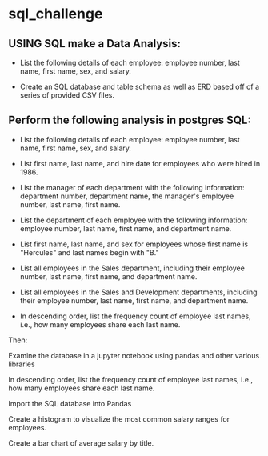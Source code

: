 
# sql_challenge

## USING SQL make a Data Analysis:

* List the following details of each employee: employee number, last name, first name, sex, and salary.

* Create an SQL database and table schema as well as ERD based off of a series of provided CSV files.

## Perform the following analysis in postgres SQL:

* List the following details of each employee: employee number, last name, first name, sex, and salary.

* List first name, last name, and hire date for employees who were hired in 1986.

* List the manager of each department with the following information: department number, department name, the manager's employee number, last name, first name.

* List the department of each employee with the following information: employee number, last name, first name, and department name.

* List first name, last name, and sex for employees whose first name is "Hercules" and last names begin with "B."

* List all employees in the Sales department, including their employee number, last name, first name, and department name.

* List all employees in the Sales and Development departments, including their employee number, last name, first name, and department name.

* In descending order, list the frequency count of employee last names, i.e., how many employees share each last name.


Then:

Examine the database in a jupyter notebook using pandas and other various libraries

In descending order, list the frequency count of employee last names, i.e., how many employees share each last name.

Import the SQL database into Pandas

Create a histogram to visualize the most common salary ranges for employees.

Create a bar chart of average salary by title.
